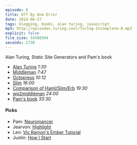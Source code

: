 ```yaml
---
episode: 8
title: Off By One Error
date: 2014-06-27
tags: blogging, books, alan turing, javascript
mp3: http://episodes.turing.cool/Turing-Incomplete-8.mp3
explicit: false
file_size: 34308304
seconds: 2730
---
```


Alan Turing, Static Site Generators and Pam's book

* [Alan Turing](http://www.bbc.co.uk/history/people/alan_turing) *1:30*
* [Middleman](http://middlemanapp.com) *7:47*
* [Octopress](http://octopress.org/) *10:12*
* [Slim](http://slim-lang.com) *16:00*
* [Comparison of Haml/Slim/Erb](http://graffzon.tumblr.com/post/15303347654/comparsion-of-haml-slim-erb) *19:30*
* [wp2middleman](https://github.com/mdb/wp2middleman) *24:00*
* [Pam's book](http://bleedingedgepress.com/our-books/choosing-javascript-framework/) *33:30*

#### Picks

* Pam: [Neuromancer](http://en.wikipedia.org/wiki/Neuromancer)
* Jearvon: [Highlight](http://www.andre-simon.de/)
* Len: [Vic Ramon's Ember Tutorial](http://ember.vicramon.com/)
* Justin: [How I Start](http://howistart.org/)
